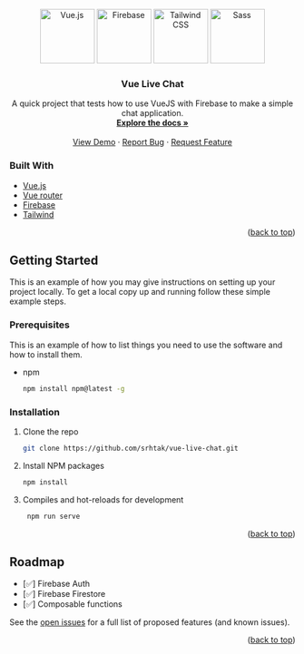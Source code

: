 


<!-- PROJECT LOGO -->
<br />
<div align="center">
  <a href="https://vuejs.org/" title="Vue.js"><img src="https://github.com/get-icon/geticon/raw/master/icons/vue.svg" alt="Vue.js" width="96px" height="96px"></a>
  <a href="https://www.firebase.com/" title="Firebase"><img src="https://github.com/get-icon/geticon/raw/master/icons/firebase.svg" alt="Firebase" width="96px" height="96px"></a>
  <a href="https://tailwindcss.com/" title="Tailwind CSS"><img src="https://github.com/get-icon/geticon/raw/master/icons/tailwindcss-icon.svg" alt="Tailwind CSS" width="96px" height="96px"></a>
  <a href="https://sass-lang.com/" title="Sass"><img src="https://github.com/get-icon/geticon/raw/master/icons/sass.svg" alt="Sass" width="96px" height="96px"></a>

<h3 align="center">Vue Live Chat</h3>

  <p align="center">
    A quick project that tests how to use VueJS with Firebase to make a simple chat application.
    <br />
    <a href="https://github.com/srhtak/vue-live-chat.git"><strong>Explore the docs »</strong></a>
    <br />
    <br />
    <a href="https://vue-live-chat-87643.web.app/">View Demo</a>
    ·
    <a href="https://github.com/srhtak/vue-live-chat/issues">Report Bug</a>
    ·
    <a href="https://github.com/srhtak/vue-live-chat/issues">Request Feature</a>
  </p>
</div>


### Built With

* [Vue.js](https://vuejs.org/)
* [Vue router](https://router.vuejs.org/)
* [Firebase](https://firebase.google.com/)
* [Tailwind](https://tailwindcss.com/)


<p align="right">(<a href="#top">back to top</a>)</p>



<!-- GETTING STARTED -->
## Getting Started

This is an example of how you may give instructions on setting up your project locally.
To get a local copy up and running follow these simple example steps.

### Prerequisites

This is an example of how to list things you need to use the software and how to install them.
* npm
  ```sh
  npm install npm@latest -g
  ```

### Installation

1. Clone the repo
   ```sh
   git clone https://github.com/srhtak/vue-live-chat.git
   ```
2. Install NPM packages
   ```sh
   npm install
   ```   
3. Compiles and hot-reloads for development
   ```sh
    npm run serve
   ```

<p align="right">(<a href="#top">back to top</a>)</p>





<!-- ROADMAP -->
## Roadmap

- [✅] Firebase Auth
- [✅] Firebase Firestore
- [✅] Composable functions


See the [open issues](https://github.com/srhtak/vue-live-chat.git/issues) for a full list of proposed features (and known issues).

<p align="right">(<a href="#top">back to top</a>)</p>








